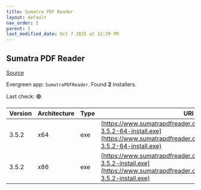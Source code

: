 ```yaml
---
title: Sumatra PDF Reader
layout: default
nav_order: 2
parent: S
last_modified_date: Oct 7 2025 at 12:29 PM
---
```


## Sumatra PDF Reader

[Source](https://www.sumatrapdfreader.org/)

Evergreen app: `SumatraPDFReader`. Found **2** installers.

Last check: 🟢

| Version | Architecture | Type | URI                                                                                                                                                            |
| ------- | ------------ | ---- | -------------------------------------------------------------------------------------------------------------------------------------------------------------- |
| 3.5.2   | x64          | exe  | [https://www.sumatrapdfreader.org/dl/rel/3.5.2/SumatraPDF-3.5.2-64-install.exe](https://www.sumatrapdfreader.org/dl/rel/3.5.2/SumatraPDF-3.5.2-64-install.exe) |
| 3.5.2   | x86          | exe  | [https://www.sumatrapdfreader.org/dl/rel/3.5.2/SumatraPDF-3.5.2-install.exe](https://www.sumatrapdfreader.org/dl/rel/3.5.2/SumatraPDF-3.5.2-install.exe)       |
